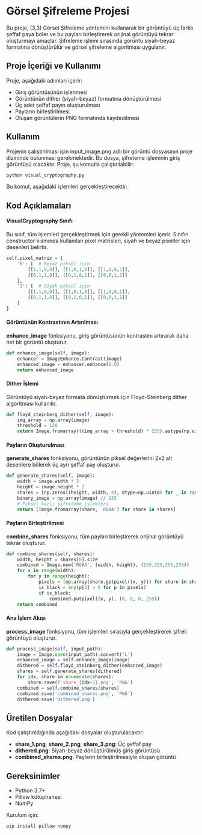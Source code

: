 
# Görsel Şifreleme Projesi

Bu proje, (3,3) Görsel Şifreleme yöntemini kullanarak bir görüntüyü üç farklı şeffaf paya böler ve bu payları birleştirerek orijinal görüntüyü tekrar oluşturmayı amaçlar. Şifreleme işlemi sırasında görüntü siyah-beyaz formatına dönüştürülür ve görsel şifreleme algoritması uygulanır.


## Proje İçeriği ve Kullanımı
Proje, aşağıdaki adımları içerir:
 - Giriş görüntüsünün işlenmesi
 - Görüntünün dither (siyah-beyaz) formatına dönüştürülmesi
 - Üç adet şeffaf payın oluşturulması
 - Payların birleştirilmesi
 - Oluşan görüntülerin PNG formatında kaydedilmesi


## Kullanım

Projenin çalıştırılması için input_image.png adlı bir görüntü dosyasının proje dizininde bulunması gerekmektedir. Bu dosya, şifreleme işleminin giriş görüntüsü olacaktır.
Proje, şu komutla çalıştırılabilir:

```bash
python visual_cryptography.py
```

Bu komut, aşağıdaki işlemleri gerçekleştirecektir:
## Kod Açıklamaları

#### VisualCryptography Sınıfı

Bu sınıf, tüm işlemleri gerçekleştirmek için gerekli yöntemleri içerir. Sınıfın constructor kısmında kullanılan pixel matrisleri, siyah ve beyaz pixeller için desenleri belirtir.

```python
self.pixel_matrix = {
    '0': [  # Beyaz piksel için
        [[1,1,0,0]], [[1,0,1,0]], [[1,0,0,1]],
        [[0,1,1,0]], [[0,1,0,1]], [[0,0,1,1]]
    ],
    '1': [  # Siyah piksel için
        [[1,1,0,0]], [[1,0,1,0]], [[1,0,0,1]],
        [[0,1,1,0]], [[0,1,0,1]], [[0,0,1,1]]
    ]
}
```

#### Görüntünün Kontrastının Artırılması

**enhance_image** fonksiyonu, giriş görüntüsünün kontrastını artırarak daha net bir görüntü oluşturur.

```python
def enhance_image(self, image):
    enhancer = ImageEnhance.Contrast(image)
    enhanced_image = enhancer.enhance(2.0)
    return enhanced_image

```

#### Dither İşlemi

Görüntüyü siyah-beyaz formata dönüştürmek için Floyd-Steinberg dither algoritması kullanılır.

```python
def floyd_steinberg_dither(self, image):
    img_array = np.array(image)
    threshold = 128
    return Image.fromarray(((img_array > threshold) * 255).astype(np.uint8))
```

#### Payların Oluşturulması

**generate_shares** fonksiyonu, görüntünün piksel değerlerini 2x2 alt desenlere bölerek üç ayrı şeffaf pay oluşturur.

```python
def generate_shares(self, image):
    width = image.width * 2
    height = image.height * 2
    shares = [np.zeros((height, width, 4), dtype=np.uint8) for _ in range(3)]
    binary_image = np.array(image) // 255
    # Piksel bazlı şifreleme işlemleri
    return [Image.fromarray(share, 'RGBA') for share in shares]
```

#### Payların Birleştirilmesi

**combine_shares** fonksiyonu, tüm payları birleştirerek orijinal görüntüyü tekrar oluşturur.

```python
def combine_shares(self, shares):
    width, height = shares[0].size
    combined = Image.new('RGBA', (width, height), (255,255,255,255))
    for x in range(width):
        for y in range(height):
            pixels = [np.array(share.getpixel((x, y))) for share in shares]
            is_black = any(p[3] > 0 for p in pixels)
            if is_black:
                combined.putpixel((x, y), (0, 0, 0, 255))
    return combined
```

#### Ana İşlem Akışı

**process_image** fonksiyonu, tüm işlemleri sırasıyla gerçekleştirerek şifreli görüntüyü oluşturur.


```python
def process_image(self, input_path):
    image = Image.open(input_path).convert('L')
    enhanced_image = self.enhance_image(image)
    dithered = self.floyd_steinberg_dither(enhanced_image)
    shares = self.generate_shares(dithered)
    for idx, share in enumerate(shares):
        share.save(f'share_{idx+1}.png', 'PNG')
    combined = self.combine_shares(shares)
    combined.save('combined_shares.png', 'PNG')
    dithered.save('dithered.png')
```

## Üretilen Dosyalar

Kod çalıştırıldığında aşağıdaki dosyalar oluşturulacaktır:

 - **share_1.png**, **share_2.png**, **share_3.png**: Üç şeffaf pay
 - **dithered.png**: Siyah-beyaz dönüştürülmüş giriş görüntüsü
 - **combined_shares.png**: Payların birleştirilmesiyle oluşan görüntü
## Gereksinimler

 - Python 3.7+
 - Pillow kütüphanesi
 - NumPy

 Kurulum için:

 ```bash
 pip install pillow numpy
 ```
